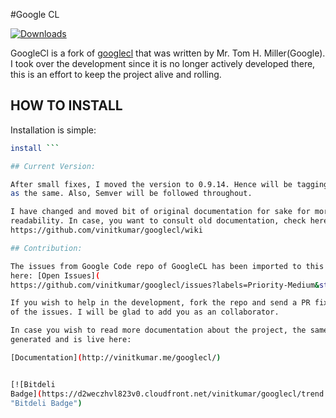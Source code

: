#Google CL

[![Downloads](https://pypip.in/d/google_cl/badge.png)](https://crate.io/package/google_cl)

GoogleCl is a fork of [googlecl](https://code.google.com/p/googlecl/) that was
written by Mr. Tom H. Miller(Google). I took over the development since it is no
longer actively developed there, this is an effort to keep the project alive and
rolling.

## HOW TO INSTALL

Installation is simple:

```bash $ git clone https://github.com/vinitkumar/googlecl.git $ python setup.py
install ```

## Current Version:

After small fixes, I moved the version to 0.9.14. Hence will be tagging the code
as the same. Also, Semver will be followed throughout. 

I have changed and moved bit of original documentation for sake for more
readability. In case, you want to consult old documentation, check here:
https://github.com/vinitkumar/googlecl/wiki

## Contribution:

The issues from Google Code repo of GoogleCL has been imported to this repo
here: [Open Issues](
https://github.com/vinitkumar/googlecl/issues?labels=Priority-Medium&state=open)

If you wish to help in the development, fork the repo and send a PR fixing one
of the issues. I will be glad to add you as an collaborator.

In case you wish to read more documentation about the project, the same has been
generated and is live here:

[Documentation](http://vinitkumar.me/googlecl/)


[![Bitdeli
Badge](https://d2weczhvl823v0.cloudfront.net/vinitkumar/googlecl/trend.png)](https://bitdeli.com/free
"Bitdeli Badge")

